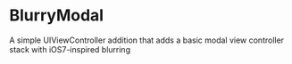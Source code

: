 BlurryModal
===========

A simple UIViewController addition that adds a basic modal view controller stack with iOS7-inspired blurring
